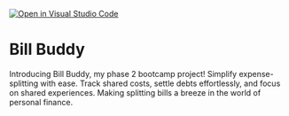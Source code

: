 [![Open in Visual Studio Code](https://classroom.github.com/assets/open-in-vscode-718a45dd9cf7e7f842a935f5ebbe5719a5e09af4491e668f4dbf3b35d5cca122.svg)](https://classroom.github.com/online_ide?assignment_repo_id=12521718&assignment_repo_type=AssignmentRepo)

# Bill Buddy

Introducing Bill Buddy, my phase 2 bootcamp project! Simplify expense-splitting with ease. Track shared costs, settle debts effortlessly, and focus on shared experiences. Making splitting bills a breeze in the world of personal finance.

